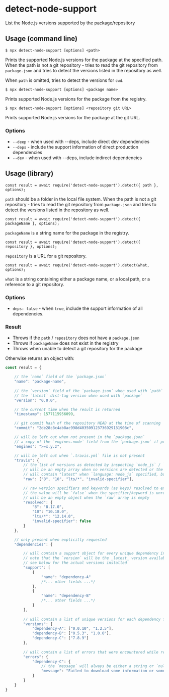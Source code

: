 # detect-node-support

List the Node.js versions supported by the package/repository

## Usage (command line)

```
$ npx detect-node-support [options] <path>
```

Prints the supported Node.js versions for the package at the specified path. When the path is not a git repository - tries to read the git repository from `package.json` and tries to detect the versions listed in the repository as well.

When `path` is omitted, tries to detect the versions for `cwd`. 

```
$ npx detect-node-support [options] <package name>
```

Prints supported Node.js versions for the package from the registry.

```
$ npx detect-node-support [options] <repository git URL>
```

Prints supported Node.js versions for the package at the git URL.

### Options

* `--deep` - when used with --deps, include direct dev dependencies
* `--deps` - include the support information of direct production dependencies
* `--dev` - when used with --deps, include indirect dependencies

## Usage (library)

```
const result = await require('detect-node-support').detect({ path }, options);
```

`path` should be a folder in the local file system. When the path is not a git repository - tries to read the git repository from `package.json` and tries to detect the versions listed in the repository as well. 

```
const result = await require('detect-node-support').detect({ packageName }, options);
```

`packageName` is a string name for the package in the registry. 

```
const result = await require('detect-node-support').detect({ repository }, options);
```

`repository` is a URL for a git repository.

```
const result = await require('detect-node-support').detect(what, options);
```

`what` is a string containing either a package name, or a local path, or a reference to a git repository.

### Options

- `deps: false` - when `true`, include the support information of all dependencies.

### Result

- Throws if the `path` / `repository` does not have a `package.json`
- Throws if `packageName` does not exist in the registry
- Throws when unable to detect a git repository for the package

Otherwise returns an object with:

```javascript
const result = {

    // the `name` field of the `package.json`
    "name": "package-name",    
    
    // the `version` field of the `package.json` when used with `path` / `repository`,
    // the `latest` dist-tag version when used with `package`
    "version": "0.0.0",

    // the current time when the result is returned
    "timestamp": 1577115956099,

    // git commit hash of the repository HEAD at the time of scanning
    "commit": "2de28c8c4ab8ac998d403509123736929131908c",

    // will be left out when not present in the `package.json`
    // a copy of the `engines.node` field from the `package.json` if present
    "engines": ">=x.y.z", 

    // will be left out when `.travis.yml` file is not present
    "travis": {
        // the list of versions as detected by inspecting `node_js` / `matrix` configuration
        // will be an empty array when no versions are detected or the project is not a Node.js project
        // will contain "latest" when `language: node_js` specified, but no explicit versions detected
        "raw": ["8", "10", "lts/*", "invalid-specifier"],

        // raw version specifiers and keywords (as keys) resolved to exact Node.js versions (as values)
        // the value will be `false` when the specifier/keyword is unrecognized
        // will be an empty object when the `raw` array is empty
        "resolved": {
            "8": "8.17.0", 
            "10": "10.18.0", 
            "lts/*": "12.14.0",
            "invalid-specifier": false
        }       
    },

    // only present when explicitly requested
    "dependencies": {

        // will contain a support object for every unique dependency in the tree
        // note that the `version` will be the _latest_ version available in the registry
        // see below for the actual versions installed   
        "support": [
            { 
                "name": "dependency-A" 
                /*... other fields ...*/ 
            },
            { 
                "name": "dependency-B" 
                /*... other fields ...*/ 
            }           
        ],
    
        // will contain a list of unique versions for each dependency found in the dependency tree
        "versions": {
            "dependency-A": ["0.0.10", "1.2.5"],
            "dependency-B": ["0.5.3", "1.0.0"],
            "dependency-C": ["7.8.9"]
        },
        
        // will contain a list of errors that were encountered while resolving dependency support information
        "errors": {
            "dependency-C": {
                // the `message` will always be either a string or `null`
                "message": "Failed to download some information or something"
            }       
        }       
    }
}
```
